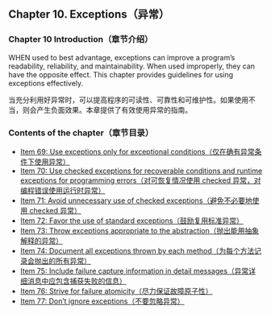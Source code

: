 ## Chapter 10. Exceptions（异常）

### Chapter 10 Introduction（章节介绍）

WHEN used to best advantage, exceptions can improve a program’s readability, reliability, and maintainability. When used improperly, they can have the opposite effect. This chapter provides guidelines for using exceptions effectively.

当充分利用好异常时，可以提高程序的可读性、可靠性和可维护性。如果使用不当，则会产生负面效果。本章提供了有效使用异常的指南。

### Contents of the chapter（章节目录）
- [Item 69: Use exceptions only for exceptional conditions（仅在确有异常条件下使用异常）](../Chapter-10/Chapter-10-Item-69-Use-exceptions-only-for-exceptional-conditions.md)
- [Item 70: Use checked exceptions for recoverable conditions and runtime exceptions for programming errors（对可恢复情况使用 checked 异常，对编程错误使用运行时异常）](../Chapter-10/Chapter-10-Item-70-Use-checked-exceptions-for-recoverable-conditions-and-runtime-exceptions-for-programming-errors.md)
- [Item 71: Avoid unnecessary use of checked exceptions（避免不必要地使用 checked 异常）](../Chapter-10/Chapter-10-Item-71-Avoid-unnecessary-use-of-checked-exceptions.md)
- [Item 72: Favor the use of standard exceptions（鼓励复用标准异常）](../Chapter-10/Chapter-10-Item-72-Favor-the-use-of-standard-exceptions.md)
- [Item 73: Throw exceptions appropriate to the abstraction（抛出能用抽象解释的异常）](../Chapter-10/Chapter-10-Item-73-Throw-exceptions-appropriate-to-the-abstraction.md)
- [Item 74: Document all exceptions thrown by each method（为每个方法记录会抛出的所有异常）](../Chapter-10/Chapter-10-Item-74-Document-all-exceptions-thrown-by-each-method.md)
- [Item 75: Include failure capture information in detail messages（异常详细消息中应包含捕获失败的信息）](../Chapter-10/Chapter-10-Item-75-Include-failure-capture-information-in-detail-messages.md)
- [Item 76: Strive for failure atomicity（尽力保证故障原子性）](../Chapter-10/Chapter-10-Item-76-Strive-for-failure-atomicity.md)
- [Item 77: Don’t ignore exceptions（不要忽略异常）](../Chapter-10/Chapter-10-Item-77-Don’t-ignore-exceptions.md)
